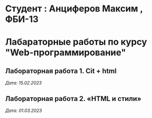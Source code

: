 # Студент : Анциферов Максим , ФБИ-13

# Лабараторные работы по курсу  "Web-программирование"

## Лабораторная работа 1. Cit + html

*Дата: 15.02.2023*

## Лабораторная работа 2. «HTML и стили»

*Дата: 01.03.2023*

